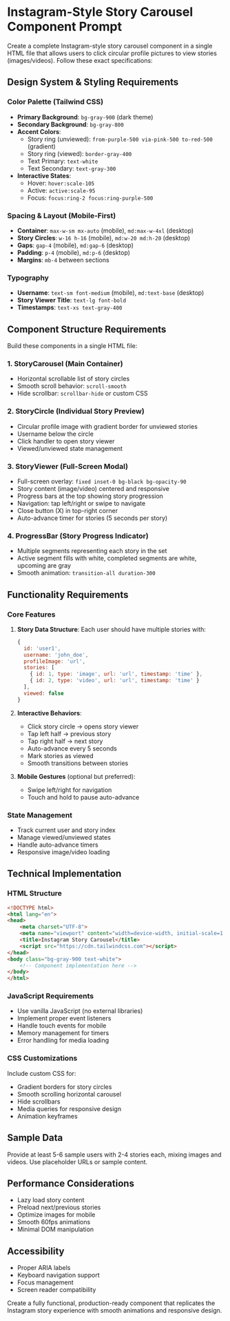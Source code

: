 # Instagram-Style Story Carousel Component Prompt

Create a complete Instagram-style story carousel component in a single HTML file that allows users to click circular profile pictures to view stories (images/videos). Follow these exact specifications:

## Design System & Styling Requirements

### Color Palette (Tailwind CSS)
- **Primary Background**: `bg-gray-900` (dark theme)
- **Secondary Background**: `bg-gray-800`
- **Accent Colors**: 
  - Story ring (unviewed): `from-purple-500 via-pink-500 to-red-500` (gradient)
  - Story ring (viewed): `border-gray-400`
  - Text Primary: `text-white`
  - Text Secondary: `text-gray-300`
- **Interactive States**:
  - Hover: `hover:scale-105`
  - Active: `active:scale-95`
  - Focus: `focus:ring-2 focus:ring-purple-500`

### Spacing & Layout (Mobile-First)
- **Container**: `max-w-sm mx-auto` (mobile), `md:max-w-4xl` (desktop)
- **Story Circles**: `w-16 h-16` (mobile), `md:w-20 md:h-20` (desktop)
- **Gaps**: `gap-4` (mobile), `md:gap-6` (desktop)
- **Padding**: `p-4` (mobile), `md:p-6` (desktop)
- **Margins**: `mb-4` between sections

### Typography
- **Username**: `text-sm font-medium` (mobile), `md:text-base` (desktop)
- **Story Viewer Title**: `text-lg font-bold`
- **Timestamps**: `text-xs text-gray-400`

## Component Structure Requirements

Build these components in a single HTML file:

### 1. StoryCarousel (Main Container)
- Horizontal scrollable list of story circles
- Smooth scroll behavior: `scroll-smooth`
- Hide scrollbar: `scrollbar-hide` or custom CSS

### 2. StoryCircle (Individual Story Preview)
- Circular profile image with gradient border for unviewed stories
- Username below the circle
- Click handler to open story viewer
- Viewed/unviewed state management

### 3. StoryViewer (Full-Screen Modal)
- Full-screen overlay: `fixed inset-0 bg-black bg-opacity-90`
- Story content (image/video) centered and responsive
- Progress bars at the top showing story progression
- Navigation: tap left/right or swipe to navigate
- Close button (X) in top-right corner
- Auto-advance timer for stories (5 seconds per story)

### 4. ProgressBar (Story Progress Indicator)
- Multiple segments representing each story in the set
- Active segment fills with white, completed segments are white, upcoming are gray
- Smooth animation: `transition-all duration-300`

## Functionality Requirements

### Core Features
1. **Story Data Structure**: Each user should have multiple stories with:
   ```javascript
   {
     id: 'user1',
     username: 'john_doe',
     profileImage: 'url',
     stories: [
       { id: 1, type: 'image', url: 'url', timestamp: 'time' },
       { id: 2, type: 'video', url: 'url', timestamp: 'time' }
     ],
     viewed: false
   }
   ```

2. **Interactive Behaviors**:
   - Click story circle → opens story viewer
   - Tap left half → previous story
   - Tap right half → next story  
   - Auto-advance every 5 seconds
   - Mark stories as viewed
   - Smooth transitions between stories

3. **Mobile Gestures** (optional but preferred):
   - Swipe left/right for navigation
   - Touch and hold to pause auto-advance

### State Management
- Track current user and story index
- Manage viewed/unviewed states
- Handle auto-advance timers
- Responsive image/video loading

## Technical Implementation

### HTML Structure
```html
<!DOCTYPE html>
<html lang="en">
<head>
    <meta charset="UTF-8">
    <meta name="viewport" content="width=device-width, initial-scale=1.0">
    <title>Instagram Story Carousel</title>
    <script src="https://cdn.tailwindcss.com"></script>
</head>
<body class="bg-gray-900 text-white">
    <!-- Component implementation here -->
</body>
</html>
```

### JavaScript Requirements
- Use vanilla JavaScript (no external libraries)
- Implement proper event listeners
- Handle touch events for mobile
- Memory management for timers
- Error handling for media loading

### CSS Customizations
Include custom CSS for:
- Gradient borders for story circles
- Smooth scrolling horizontal carousel
- Hide scrollbars
- Media queries for responsive design
- Animation keyframes

## Sample Data
Provide at least 5-6 sample users with 2-4 stories each, mixing images and videos. Use placeholder URLs or sample content.

## Performance Considerations
- Lazy load story content
- Preload next/previous stories
- Optimize images for mobile
- Smooth 60fps animations
- Minimal DOM manipulation

## Accessibility
- Proper ARIA labels
- Keyboard navigation support
- Focus management
- Screen reader compatibility

Create a fully functional, production-ready component that replicates the Instagram story experience with smooth animations and responsive design.
